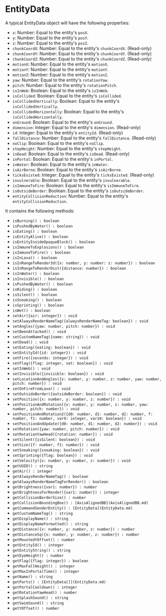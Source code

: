 # EntityData

A typical EntityData object will have the following properties:
- `x`: Number: Equal to the entity's `posX`.
- `y`: Number: Equal to the entity's `posY`.
- `z`: Number: Equal to the entity's `posZ`.
- `chunkCoordX`: Number: Equal to the entity's `chunkCoordX`. (Read-only)
- `chunkCoordY`: Number: Equal to the entity's `chunkCoordY`. (Read-only)
- `chunkCoordZ`: Number: Equal to the entity's `chunkCoordZ`. (Read-only)
- `motionX`: Number: Equal to the entity's `motionX`.
- `motionY`: Number: Equal to the entity's `motionY`.
- `motionZ`: Number: Equal to the entity's `motionZ`.
- `yaw`: Number: Equal to the entity's `rotationYaw`.
- `pitch`: Number: Equal to the entity's `rotationPitch`.
- `isInWeb`: Boolean: Equal to the entity's `isInWeb`.
- `isCollided`: Boolean: Equal to the entity's `isCollided`.
- `isCollidedVertically`: Boolean: Equal to the entity's `isCollidedVertically`.
- `isCollidedHorizontally`: Boolean: Equal to the entity's `isCollidedHorizontally`.
- `onGround`: Boolean: Equal to the entity's `onGround`.
- `dimension`: Integer: Equal to the entity's `dimension`. (Read-only)
- `id`: Integer: Equal to the entity's `entityId`. (Read-only)
- `fallDistance`: Number: Equal to the entity's `fallDistance`. (Read-only)
- `noClip`: Boolean: Equal to the entity's `noClip`.
- `stepHeight`: Number: Equal to the entity's `stepHeight`.
- `isDead`: Boolean: Equal to the entity's `isDead`. (Read-only)
- `inPortal`: Boolean: Equal to the entity's `inPortal`.
- `inWater`: Boolean: Equal to the entity's `inWater`.
- `isAirBorne`: Boolean: Equal to the entity's `isAirBorne`.
- `ticksExisted`: Integer: Equal to the entity's `ticksExisted`. (Read-only)
- `invulnerable`: Boolean: Equal to the entity's `invulnerable`.
- `isImmuneToFire`: Boolean: Equal to the entity's `isImmuneToFire`.
- `isOutsideBorder`: Boolean: Equal to the entity's `isOutsideBorder`.
- `entityCollisionReduction`: Number: Equal to the entity's `entityCollisionReduction`.

It contains the following methods:

- `isBurning() : boolean`
- `isPushedByWater() : boolean`
- `isEating() : boolean`
- `isEntityAlive() : boolean`
- `isEntityInsideOpaqueBlock() : boolean`
- `isImmuneToExplosions() : boolean`
- `isImmuneToFire() : boolean`
- `isInLava() : boolean`
- `isInRangeToRender3d({x: number, y: number: z: number}) : boolean`
- `isInRangeToRenderDist({distance: number}) : boolean`
- `isInWater() : boolean`
- `isInvisible() : boolean`
- `isPushedByWater() : boolean`
- `isRiding() : boolean`
- `isSilent() : boolean`
- `isSneaking() : boolean`
- `isSprinting() : boolean`
- `isWet() : boolean`
- `setAir({air: integer}) : void`
- `setAlwaysRenderNameTag({alwaysRenderNameTag: boolean}) : void`
- `setAngles({yaw: number, pitch: number}) : void`
- `setBeenAttacked() : void`
- `setCustomNameTag({name: string}) : void`
- `setDead() : void`
- `setEating({eating: boolean}) : void`
- `setEntityId({id: integer}) : void`
- `setFire({seconds: integer}) : void`
- `setFlag({flag: integer, set: boolean}) : void`
- `setInWeb() : void`
- `setInvisible({invisible: boolean}) : void`
- `setLocationAndAngles({x: number, y: number, z: number, yaw: number, pitch: number}) : void`
- `setOnFireFromLava() : void`
- `setOutsideBorder({outsideBorder: boolean}) : void`
- `setPosition({x: number, y: number, z: number}) : void`
- `setPositionAndRotation({x: number, y: number, z: number, yaw: number, pitch: number}) : void`
- `setPositionAndRotation2({d0: number, d1: number, d2: number, f: number, f1: number, var9: integer, var10: boolean}) : void`
- `setPositionAndUpdate({d0: number, d1: number, d2: number}) : void`
- `setRotation({yaw: number, pitch: number}) : void`
- `setRotationYawHead({rotation: number}) : void`
- `setSilent({isSilent: boolean}) : void`
- `setSize({f: number, f1: number}) : void`
- `setSneaking({sneaking: boolean}) : void`
- `setSprinting({flag: boolean}) : void`
- `setVelocity({x: number, y: number, z: number}) : void`
- `getUUID() : string`
- `getAir() : integer`
- `getAlwaysRenderNameTag() : boolean`
- `getAlwaysRenderNameTagForRender() : boolean`
- `getBrightness({var1: number}) : number`
- `getBrightnessForRender({var1: number}) : integer`
- `getCollisionBorderSize() : number`
- `getCollisionBoundingBox() : [AxisAlignedBB](AxisAlignedBB.md)`
- `getCommandSenderEntity() : [EntityData](EntityData.md)`
- `getCustomNameTag() : string`
- `getDisplayName() : string`
- `getDisplayNameFormatted() : string`
- `getDistance({x: number, y: number, z: number}) : number`
- `getDistanceSq({x: number, y: number, z: number}) : number`
- `getMountedYOffset() : number`
- `getEntityId() : integer`
- `getEntityString() : string`
- `getEyeHeight() : number`
- `getFlag({flag: integer}) : boolean`
- `getMaxFallHeight() : integer`
- `getMaxInPortalTime() : integer`
- `getName() : string`
- `getParts() : [EntityData[]](EntityData.md)`
- `getPortalCooldown() : integer`
- `getRotationYawHead() : number`
- `getSplashSound() : string`
- `getSwimSound() : string`
- `getYOffset() : number`
